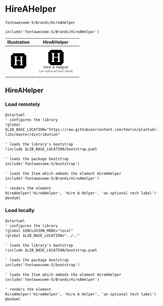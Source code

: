 # HireAHelper


```text
fontawesome-5/Brands/HireAHelper
```

```text
include('fontawesome-5/Brands/HireAHelper')
```



| Illustration | HireAHelper |
| :---: | :---: |
| ![illustration for Illustration](../../fontawesome-5/Brands/HireAHelper.png) | ![illustration for HireAHelper](../../fontawesome-5/Brands/HireAHelper.Local.png) |




## HireAHelper

### Load remotely
```plantuml
@startuml
' configures the library
!global $LIB_BASE_LOCATION="https://raw.githubusercontent.com/tmorin/plantuml-libs/master/distribution"

' loads the library's bootstrap
!include $LIB_BASE_LOCATION/bootstrap.puml

' loads the package bootstrap
include('fontawesome-5/bootstrap')

' loads the Item which embeds the element HireAHelper
include('fontawesome-5/Brands/HireAHelper')

' renders the element
HireAHelper('HireAHelper', 'Hire A Helper', 'an optional tech label')
@enduml
```

### Load locally
```plantuml
@startuml
' configures the library
!global $INCLUSION_MODE="local"
!global $LIB_BASE_LOCATION="../.."

' loads the library's bootstrap
!include $LIB_BASE_LOCATION/bootstrap.puml

' loads the package bootstrap
include('fontawesome-5/bootstrap')

' loads the Item which embeds the element HireAHelper
include('fontawesome-5/Brands/HireAHelper')

' renders the element
HireAHelper('HireAHelper', 'Hire A Helper', 'an optional tech label')
@enduml
```

